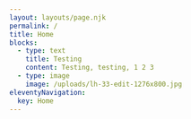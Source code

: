 ```yaml
---
layout: layouts/page.njk
permalink: /
title: Home
blocks:
  - type: text
    title: Testing
    content: Testing, testing, 1 2 3
  - type: image
    image: /uploads/lh-33-edit-1276x800.jpg
eleventyNavigation:
  key: Home
---
```

